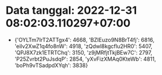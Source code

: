 # Data tanggal: 2022-12-31 08:02:03.110297+07:00

* {'OYLTm7IrT2ATTgx4': 4668, 'BZIEuzo9N8BrT4fj': 6816, 'eiIv2XwZ1q4fo8nW': 4918, 'zQdwl8kgcflu2HR0': 5407, 'QPJ8X7zk1ETRTChq': 3150, 'z9jMRfjtTkjBEw7C': 2797, 'P25Zvrbt2PuJsdqP': 2854, 'yXvFizXMAq0KteWb': 4811, 'boPh9vTSadpdXYqh': 3838}

